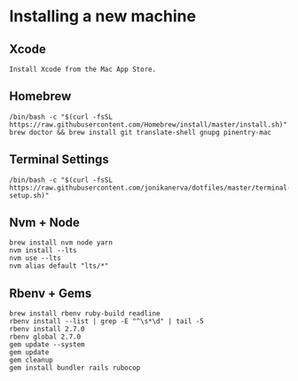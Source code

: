# Installing a new machine

## Xcode

    Install Xcode from the Mac App Store.

## Homebrew

    /bin/bash -c "$(curl -fsSL https://raw.githubusercontent.com/Homebrew/install/master/install.sh)"
    brew doctor && brew install git translate-shell gnupg pinentry-mac

## Terminal Settings

    /bin/bash -c "$(curl -fsSL https://raw.githubusercontent.com/jonikanerva/dotfiles/master/terminal-setup.sh)"

## Nvm + Node

    brew install nvm node yarn
    nvm install --lts
    nvm use --lts
    nvm alias default "lts/*"

## Rbenv + Gems

    brew install rbenv ruby-build readline
    rbenv install --list | grep -E "^\s*\d" | tail -5
    rbenv install 2.7.0
    rbenv global 2.7.0
    gem update --system
    gem update
    gem cleanup
    gem install bundler rails rubocop
